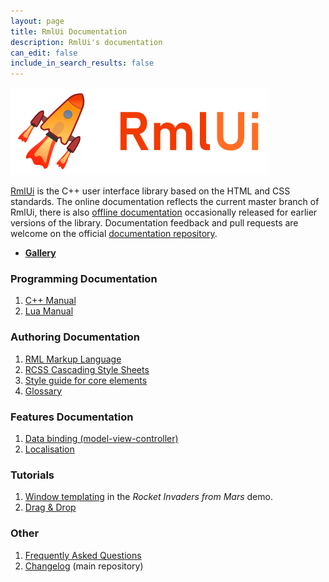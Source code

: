 ```yaml
---
layout: page
title: RmlUi Documentation
description: RmlUi's documentation
can_edit: false
include_in_search_results: false
---
```


![RmlUi logo](assets/rmlui.png)

[RmlUi]({{page.lib_site}}) is the C++ user interface library based on the HTML and CSS standards. The online documentation reflects the current master branch of RmlUi, there is also [offline documentation](https://github.com/mikke89/RmlUiDoc/releases/) occasionally released for earlier versions of the library. Documentation feedback and pull requests are welcome on the official [documentation repository]({{site.repository_url}}).

- **[Gallery](pages/gallery.html)**

### Programming Documentation

1. [C++ Manual](pages/cpp_manual.html)
2. [Lua Manual](pages/lua_manual.html)

### Authoring Documentation

1. [RML Markup Language](pages/rml.html)
2. [RCSS Cascading Style Sheets](pages/rcss.html)
3. [Style guide for core elements](pages/style_guide.html)
4. [Glossary](pages/glossary.html)

### Features Documentation

1. [Data binding (model-view-controller)](pages/data_bindings.html)
2. [Localisation](pages/localisation.html)

### Tutorials

1. [Window templating](pages/tutorials/window_template.html) in the _Rocket Invaders from Mars_ demo.
2. [Drag & Drop](pages/tutorials/dragging.html)

### Other

1. [Frequently Asked Questions](pages/faq.html)
2. [Changelog](https://github.com/mikke89/RmlUi/blob/master/changelog.md) (main repository)

